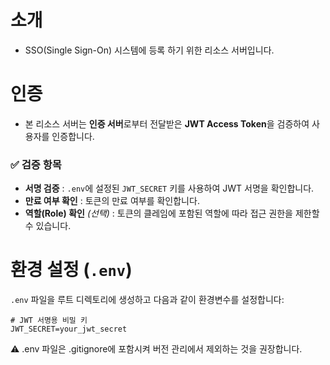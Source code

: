 # 소개

- SSO(Single Sign-On) 시스템에 등록 하기 위한 리소스 서버입니다.
# 인증

- 본 리소스 서버는 **인증 서버**로부터 전달받은 **JWT Access Token**을 검증하여 사용자를 인증합니다.

### ✅ 검증 항목

- **서명 검증** : `.env`에 설정된 `JWT_SECRET` 키를 사용하여 JWT 서명을 확인합니다.
- **만료 여부 확인** : 토큰의 만료 여부를 확인합니다.
- **역할(Role) 확인** *(선택)* : 토큰의 클레임에 포함된 역할에 따라 접근 권한을 제한할 수 있습니다.

# 환경 설정 (`.env`)

`.env` 파일을 루트 디렉토리에 생성하고 다음과 같이 환경변수를 설정합니다:

```env
# JWT 서명용 비밀 키
JWT_SECRET=your_jwt_secret
```
⚠️ .env 파일은 .gitignore에 포함시켜 버전 관리에서 제외하는 것을 권장합니다.
